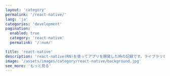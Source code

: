 ```yaml
---
layout: 'category'
permalink: '/react-native/'
lang: 'ja'
categories: 'development'
pagination:
  enabled: true
  category: 'react-native'
  permalink: '/:num/'

title: 'react-native'
description: 'react-native(RN)を使ってアプリを開発した時の記録です。ライブラリなど共有ができるものを記録しました。'
image: '/assets/images/category/react-native/background.jpg'
see_more: 'もっと見る'
---
```

